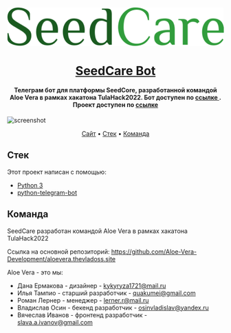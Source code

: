 <h1 align="center">
  <br>
  <a href="https://aloevera.thevladoss.site"><img src="seedcare_logo.png" alt="SeedCare Bot" width="600"></a>
  <br>
  <br>
  <a href="https://aloevera.thevladoss.site">SeedCare Bot</a>
  <br>
</h1>

<h4 align="center">Телеграм бот для платформы SeedCore, разработанной командой Aloe Vera в рамках хакатона TulaHack2022. Бот доступен по <a href="http://t.me/seedcare_bot">ссылке </a>. Проект доступен по <a href="https://aloevera.thevladoss.site">ссылке </a></h4>

![screenshot](https://user-images.githubusercontent.com/53406289/164970551-c41c8385-5c84-4bbe-a831-37b40724f04d.png)


<p align="center">
  <a href="https://aloevera.thevladoss.site">Сайт</a> •
  <a href="#стек">Стек</a> •
  <a href="#команда">Команда</a>
</p>

## Стек

Этот проект написан с помощью:

- [Python 3](https://www.python.org/)
- [python-telegram-bot](https://python-telegram-bot.readthedocs.io/en/stable/#)


## Команда 

SeedCare разработан командой Aloe Vera в рамках хакатона TulaHack2022

Ссылка на основной репозиторий: https://github.com/Aloe-Vera-Development/aloevera.thevladoss.site

Aloe Vera - это мы:
- Дана Ермакова - дизайнер - kykyryza1721@mail.ru
- Илья Тампио - старший разработчик - quakumei@gmail.com
- Роман Лернер - менеджер - lerner.r@mail.ru
- Владислав Осин - бекенд разработчик - osinvladislav@yandex.ru
- Вячеслав Иванов - фронтенд разработчик - slava.a.ivanov@gmail.com
